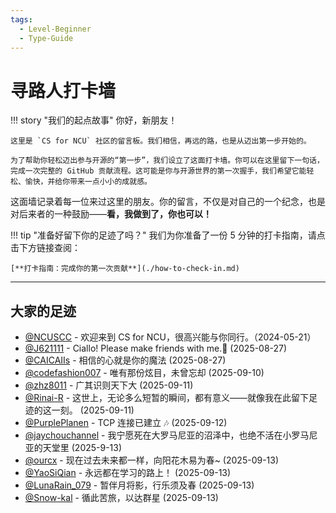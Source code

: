 ```yaml
---
tags:
  - Level-Beginner
  - Type-Guide
---
```


# 寻路人打卡墙

!!! story "我们的起点故事"
    你好，新朋友！

    这里是 `CS for NCU` 社区的留言板。我们相信，再远的路，也是从迈出第一步开始的。

    为了帮助你轻松迈出参与开源的“第一步”，我们设立了这面打卡墙。你可以在这里留下一句话，完成一次完整的 GitHub 贡献流程。这可能是你与开源世界的第一次握手，我们希望它能轻松、愉快，并给你带来一点小小的成就感。

这面墙记录着每一位来过这里的朋友。你的留言，不仅是对自己的一个纪念，也是对后来者的一种鼓励——**看，我做到了，你也可以！**

!!! tip "准备好留下你的足迹了吗？"
    我们为你准备了一份 5 分钟的打卡指南，请点击下方链接查阅：

    [**打卡指南：完成你的第一次贡献**](./how-to-check-in.md)

---

## 大家的足迹

<!-- 请在这里添加你的打卡记录 -->
*   [@NCUSCC](https://github.com/NCUSCC) - 欢迎来到 CS for NCU，很高兴能与你同行。（2024-05-21）
*   [@J621111](https://github.com/J621111) - Ciallo! Please make friends with me.🥺 (2025-08-27)
*   [@CAICAIIs](https://github.com/CAICAIIs) - 相信的心就是你的魔法 (2025-08-27)
*   [@codefashion007](https://github.com/codefashion007) - 唯有那份炫目，未曾忘却 (2025-09-10)
*   [@zhz8011](https://github.com/zhz8011) - 广其识则天下大 (2025-09-11)
*   [@Rinai-R](https://github.com/Rinai-R) - 这世上，无论多么短暂的瞬间，都有意义——就像我在此留下足迹的这一刻。 (2025-09-11)
*   [@PurplePlanen](https://github.com/PurplePlanen) - TCP 连接已建立 🎶 (2025-09-12)
*   [@jaychouchannel](https://github.com/jaychouchannel) - 我宁愿死在大罗马尼亚的沼泽中，也绝不活在小罗马尼亚的天堂里 (2025-9-13)
*   [@ourcx](https://github.com/ourcx) - 现在过去未来都一样，向阳花木易为春~ (2025-09-13)
*   [@YaoSiQian](https://github.com/YaoSiQian) - 永远都在学习的路上！ (2025-09-13)
*   [@LunaRain_079](https://github.com/Saramanda9988) - 暂伴月将影，行乐须及春 (2025-09-13)
*   [@Snow-kal](https://github.com/Snow-kal) - 循此苦旅，以达群星 (2025-09-13)
